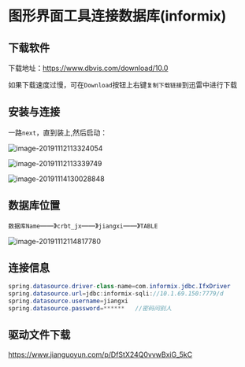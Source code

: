 # 图形界面工具连接数据库(informix)

## 下载软件

下载地址：https://www.dbvis.com/download/10.0

如果下载速度过慢，可在`Download`按钮上右键`复制下载链接`到迅雷中进行下载

## 安装与连接

一路`next`，直到装上,然后启动：

![image-20191112113324054](https://tva1.sinaimg.cn/large/006y8mN6ly1g8v3mce07mj30xv0l3q8a.jpg)

![image-20191112113339749](https://tva1.sinaimg.cn/large/006y8mN6ly1g8v3ml1mrsj30te0kowjk.jpg)

![image-20191114130028848](https://tva1.sinaimg.cn/large/006y8mN6ly1g8xhdi6vugj30g80fgq80.jpg)


## 数据库位置

`数据库Name`——》`crbt_jx`——》`jiangxi`——》`TABLE`

![image-20191112114817780](https://tva1.sinaimg.cn/large/006y8mN6ly1g8v41t8gcwj30ho0kxn2p.jpg)



## 连接信息

```java
spring.datasource.driver-class-name=com.informix.jdbc.IfxDriver
spring.datasource.url=jdbc:informix-sqli://10.1.69.150:7779/d
spring.datasource.username=jiangxi
spring.datasource.password=******   //密码问别人
```



## 驱动文件下载

https://www.jianguoyun.com/p/DfStX24Q0vvwBxiG_5kC